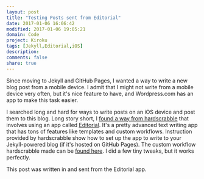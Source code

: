 ```yaml
---
layout: post
title: "Testing Posts sent from Editorial"
date: 2017-01-06 16:06:42
modified: 2017-01-06 19:05:21
domain: Code
project: Kiroku
tags: [Jekyll,Editorial,iOS]
description: 
comments: false
share: true
---
```


Since moving to Jekyll and GitHub Pages, I wanted a way to write a new blog post from a mobile device. I admit that I might not write from a mobile device very often, but it's nice feature to have, and Wordpress.com has an app to make this task easier. 

I searched long and hard for ways to write posts on an iOS device and post them to this blog. Long story short, I [found a way from hardscrabble](http://www.hardscrabble.net/2015/how-to-jekyll-from-ios) that involves using an app called [Editorial](http://omz-software.com/editorial/). It's a pretty advanced text writing app that has tons of features like templates and custom workflows. Instruction provided by hardscrabble show how to set up the app to write to your Jekyll-powered blog (if it's hosted on GitHub Pages). The custom workflow hardscrabble made can be [found here](http://www.editorial-workflows.com/workflow/5838419494174720/XyeFJfsyXwE). I did a few tiny tweaks, but it works perfectly.

This post was written in and sent from the Editorial app. 
